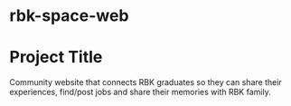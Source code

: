 # rbk-space-web

# Project Title

Community website that connects RBK graduates so they can share their experiences, find/post jobs and share their memories with RBK family.

